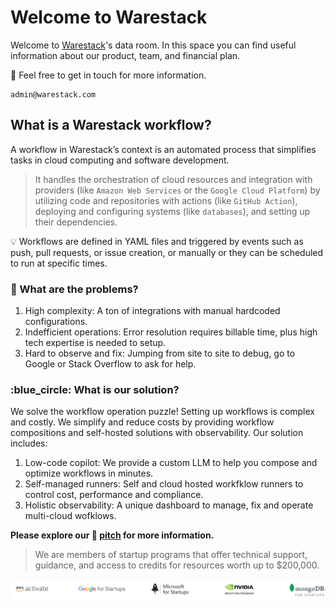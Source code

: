 # Welcome to Warestack

Welcome to <a href="https://www.warestack.com" target="_blank">Warestack</a>'s data room. In this space you can find useful information about our product, team, and financial plan.

:email: Feel free to get in touch for more information.
```
admin@warestack.com
```

## What is a Warestack workflow?

A workflow in Warestack’s context is an automated process that simplifies tasks in cloud computing and software development. 

> It handles the orchestration of cloud resources and integration with providers (like `Amazon Web Services` or the `Google Cloud Platform`) by utilizing code and repositories with actions (like `GitHub Action`), deploying and configuring systems (like `databases`), and setting up their dependencies.

:bulb: Workflows are defined in YAML files and triggered by events such as push, pull requests, or issue creation, or manually or they can be scheduled to run at specific times.

### :red_circle: What are the problems?

1. High complexity: A ton of integrations with manual hardcoded configurations.
2. Indefficient operations: Error resolution requires billable time, plus high tech expertise is needed to setup.
3. Hard to observe and fix: Jumping from site to site to debug, go to Google or Stack Overflow to ask for help.

### :blue_circle:  What is our solution?

We solve the workflow operation puzzle! Setting up workflows is complex and costly. We simplify and reduce costs by providing workflow compositions and self-hosted solutions with observability. Our solution includes:

1. Low-code copilot: We provide a custom LLM to help you compose and optimize workflows in minutes.
2. Self-managed runners: Self and cloud hosted workfklow runners to control cost, performance and compliance.
3. Holistic observability: A unique dashboard to manage, fix and operate multi-cloud wofklows.

**Please explore our :paperclip: [pitch](1_pitch.md) for more information.**

> We are members of startup programs that offer technical support, guidance, and access to credits for resources worth up to $200,000.

<img src="../assets/images/group.svg" alt="Stelios" width="1250"/>

 